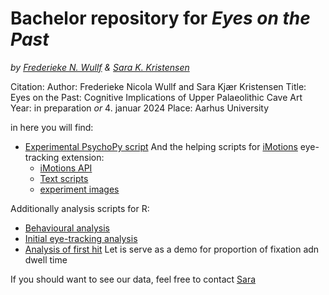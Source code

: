 # Bachelor repository for ***Eyes on the Past***
*by [Frederieke N. Wullf](https://github.com/FrederiekeW) & [Sara K. Kristensen](https://github.com/MajestiCupcake)*

Citation:
Author: Frederieke Nicola Wullf and Sara Kjær Kristensen
Title: Eyes on the Past: Cognitive Implications of Upper Palaeolithic Cave Art
Year: in preparation *or* 4. januar 2024
Place: Aarhus University


in here you will find:
- [Experimental PsychoPy script](https://github.com/MajestiCupcake/CogSciBachelor/blob/main/Collapsed_script.py)
  And the helping scripts for [iMotions](https://imotions.com/) eye-tracking extension:
  - [iMotions API](https://github.com/MajestiCupcake/CogSciBachelor/blob/main/imotion.py)
  - [Text scripts](https://github.com/MajestiCupcake/CogSciBachelor/blob/main/text.py)
  - [experiment images](https://github.com/MajestiCupcake/CogSciBachelor/tree/main/experiment_images)

Additionally analysis scripts for R:
- [Behavioural analysis](https://github.com/MajestiCupcake/CogSciBachelor/blob/main/behavioural_analysis_descriptive.Rmd)
- [Initial eye-tracking analysis](https://github.com/MajestiCupcake/CogSciBachelor/blob/main/eyetracking.Rmd)
- [Analysis of first hit](https://github.com/MajestiCupcake/CogSciBachelor/blob/main/first_hit_sara.Rmd)
  Let is serve as a demo for proportion of fixation adn dwell time

If you should want to see our data, feel free to contact [Sara](mailto:sarakk31@live.com)
